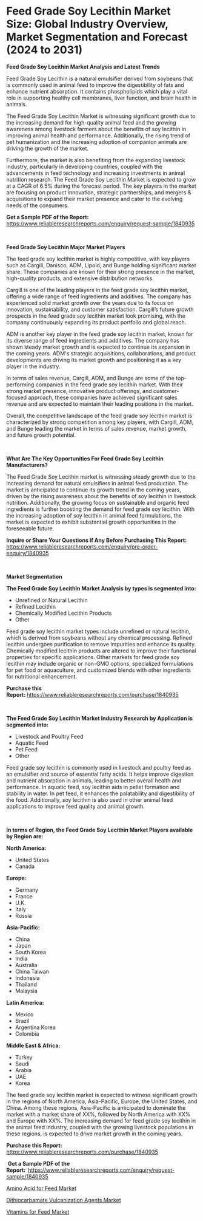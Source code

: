 <p><h1>Feed Grade Soy Lecithin Market Size: Global Industry Overview, Market Segmentation and Forecast (2024 to 2031)</h1></p><p><strong>Feed Grade Soy Lecithin Market Analysis and Latest Trends</strong></p>
<p><p>Feed Grade Soy Lecithin is a natural emulsifier derived from soybeans that is commonly used in animal feed to improve the digestibility of fats and enhance nutrient absorption. It contains phospholipids which play a vital role in supporting healthy cell membranes, liver function, and brain health in animals.</p><p>The Feed Grade Soy Lecithin Market is witnessing significant growth due to the increasing demand for high-quality animal feed and the growing awareness among livestock farmers about the benefits of soy lecithin in improving animal health and performance. Additionally, the rising trend of pet humanization and the increasing adoption of companion animals are driving the growth of the market.</p><p>Furthermore, the market is also benefiting from the expanding livestock industry, particularly in developing countries, coupled with the advancements in feed technology and increasing investments in animal nutrition research. The Feed Grade Soy Lecithin Market is expected to grow at a CAGR of 6.5% during the forecast period. The key players in the market are focusing on product innovation, strategic partnerships, and mergers & acquisitions to expand their market presence and cater to the evolving needs of the consumers.</p></p>
<p><strong>Get a Sample PDF of the Report:&nbsp;</strong> <a href="https://www.reliableresearchreports.com/enquiry/request-sample/1840935">https://www.reliableresearchreports.com/enquiry/request-sample/1840935</a></p>
<p>&nbsp;</p>
<p><strong>Feed Grade Soy Lecithin Major Market Players</strong></p>
<p><p>The feed grade soy lecithin market is highly competitive, with key players such as Cargill, Danisco, ADM, Lipoid, and Bunge holding significant market share. These companies are known for their strong presence in the market, high-quality products, and extensive distribution networks.</p><p>Cargill is one of the leading players in the feed grade soy lecithin market, offering a wide range of feed ingredients and additives. The company has experienced solid market growth over the years due to its focus on innovation, sustainability, and customer satisfaction. Cargill’s future growth prospects in the feed grade soy lecithin market look promising, with the company continuously expanding its product portfolio and global reach.</p><p>ADM is another key player in the feed grade soy lecithin market, known for its diverse range of feed ingredients and additives. The company has shown steady market growth and is expected to continue its expansion in the coming years. ADM's strategic acquisitions, collaborations, and product developments are driving its market growth and positioning it as a key player in the industry.</p><p>In terms of sales revenue, Cargill, ADM, and Bunge are some of the top-performing companies in the feed grade soy lecithin market. With their strong market presence, innovative product offerings, and customer-focused approach, these companies have achieved significant sales revenue and are expected to maintain their leading positions in the market.</p><p>Overall, the competitive landscape of the feed grade soy lecithin market is characterized by strong competition among key players, with Cargill, ADM, and Bunge leading the market in terms of sales revenue, market growth, and future growth potential.</p></p>
<p>&nbsp;</p>
<p><strong>What Are The Key Opportunities For Feed Grade Soy Lecithin Manufacturers?</strong></p>
<p><p>The Feed Grade Soy Lecithin market is witnessing steady growth due to the increasing demand for natural emulsifiers in animal feed production. The market is anticipated to continue its growth trend in the coming years, driven by the rising awareness about the benefits of soy lecithin in livestock nutrition. Additionally, the growing focus on sustainable and organic feed ingredients is further boosting the demand for feed grade soy lecithin. With the increasing adoption of soy lecithin in animal feed formulations, the market is expected to exhibit substantial growth opportunities in the foreseeable future.</p></p>
<p><strong>Inquire or Share Your Questions If Any Before Purchasing This Report:</strong> <a href="https://www.reliableresearchreports.com/enquiry/pre-order-enquiry/1840935">https://www.reliableresearchreports.com/enquiry/pre-order-enquiry/1840935</a></p>
<p>&nbsp;</p>
<p><strong>Market Segmentation</strong></p>
<p><strong>The Feed Grade Soy Lecithin Market Analysis by types is segmented into:</strong></p>
<p><ul><li>Unrefined or Natural Lecithin</li><li>Refined Lecithin</li><li>Chemically Modified Lecithin Products</li><li>Other</li></ul></p>
<p><p>Feed grade soy lecithin market types include unrefined or natural lecithin, which is derived from soybeans without any chemical processing. Refined lecithin undergoes purification to remove impurities and enhance its quality. Chemically modified lecithin products are altered to improve their functional properties for specific applications. Other markets for feed grade soy lecithin may include organic or non-GMO options, specialized formulations for pet food or aquaculture, and customized blends with other ingredients for nutritional enhancement.</p></p>
<p><strong>Purchase this Report:&nbsp;</strong><a href="https://www.reliableresearchreports.com/purchase/1840935">https://www.reliableresearchreports.com/purchase/1840935</a></p>
<p>&nbsp;</p>
<p><strong>The Feed Grade Soy Lecithin Market Industry Research by Application is segmented into:</strong></p>
<p><ul><li>Livestock and Poultry Feed</li><li>Aquatic Feed</li><li>Pet Feed</li><li>Other</li></ul></p>
<p><p>Feed grade soy lecithin is commonly used in livestock and poultry feed as an emulsifier and source of essential fatty acids. It helps improve digestion and nutrient absorption in animals, leading to better overall health and performance. In aquatic feed, soy lecithin aids in pellet formation and stability in water. In pet feed, it enhances the palatability and digestibility of the food. Additionally, soy lecithin is also used in other animal feed applications to improve feed quality and animal growth.</p></p>
<p>&nbsp;</p>
<p><strong>In terms of Region, the Feed Grade Soy Lecithin Market Players available by Region are:</strong></p>
<p>
    <p> <strong> North America: </strong>
        <ul>
            <li>United States</li>
            <li>Canada</li>
        </ul>
        </p> 
    <p> <strong> Europe: </strong>
        <ul>
            <li>Germany</li>
            <li>France</li>
            <li>U.K.</li>
            <li>Italy</li>
            <li>Russia</li>
        </ul>
        </p> 
    <p> <strong> Asia-Pacific: </strong>
        <ul>
            <li>China</li>
            <li>Japan</li>
            <li>South Korea</li>
            <li>India</li>
            <li>Australia</li>
            <li>China Taiwan</li>
            <li>Indonesia</li>
            <li>Thailand</li>
            <li>Malaysia</li>
        </ul>
        </p> 
    <p> <strong> Latin America: </strong>
        <ul>
            <li>Mexico</li>
            <li>Brazil</li>
            <li>Argentina Korea</li>
            <li>Colombia</li>
        </ul>
        </p> 
    <p> <strong> Middle East & Africa: </strong>
        <ul>
            <li>Turkey</li>
            <li>Saudi</li>
            <li>Arabia</li>
            <li>UAE</li>
            <li>Korea</li>
        </ul>
    </p>
    </p>
<p><p>The feed grade soy lecithin market is expected to witness significant growth in the regions of North America, Asia-Pacific, Europe, the United States, and China. Among these regions, Asia-Pacific is anticipated to dominate the market with a market share of XX%, followed by North America with XX% and Europe with XX%. The increasing demand for feed grade soy lecithin in the animal feed industry, coupled with the growing livestock populations in these regions, is expected to drive market growth in the coming years.</p></p>
<p><strong>Purchase this Report: </strong><a href="https://www.reliableresearchreports.com/purchase/1840935">https://www.reliableresearchreports.com/purchase/1840935</a></p>
<p>&nbsp;<strong>Get a Sample PDF of the Report:&nbsp;&nbsp;</strong><a href="https://www.reliableresearchreports.com/enquiry/request-sample/1840935">https://www.reliableresearchreports.com/enquiry/request-sample/1840935</a></p>
<p><strong></strong></p>
<p><p><a href="https://github.com/wwwkeltoum/Market-Research-Report-List-2/blob/main/amino-acid-for-feed-market.md">Amino Acid for Feed Market</a></p><p><a href="https://github.com/nicholepatriciadoylenwnrjr0/Market-Research-Report-List-1/blob/main/dithiocarbamate-vulcanization-agents-market.md">Dithiocarbamate Vulcanization Agents Market</a></p><p><a href="https://github.com/gamblestampleyjenny50m5sl6/Market-Research-Report-List-1/blob/main/vitamins-for-feed-market.md">Vitamins for Feed Market</a></p></p>